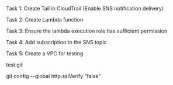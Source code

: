 Task 1: Create Tail in CloudTrail (Enable SNS notification delivery)

Task 2: Create Lambda function

Task 3: Ensure the lambda execution role has sufficient permission

Task 4: Add subscription to the SNS topic

Task 5: Create a VPC for testing

test git

git config --global http.sslVerify "false"